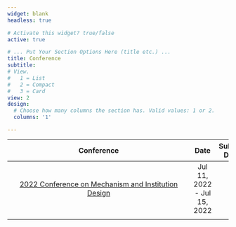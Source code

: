 ```yaml
---
widget: blank
headless: true

# Activate this widget? true/false
active: true

# ... Put Your Section Options Here (title etc.) ...
title: Conference 
subtitle:
# View.
#   1 = List
#   2 = Compact
#   3 = Card
view: 2
design:
  # Choose how many columns the section has. Valid values: 1 or 2.
  columns: '1'

---
```


<style>
table {
margin: auto;
}
table th:first-of-type {
    width: 50%;
}
table th:nth-of-type(2) {
    width: 25%;
}
table th:nth-of-type(3) {
    width: 25%;
}
</style>

| Conference | Date | Submission Deadline |
| :----:| :----: | :----: |
| <div style="width: 300pt">[2022 Conference on Mechanism and Institution Design](http://www.mechanism-design.org/news.php) | Jul 11, 2022 - Jul 15, 2022 |  |
|  |  |  |